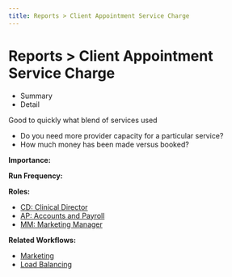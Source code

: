 ```yaml
---
title: Reports > Client Appointment Service Charge
---
```


# Reports > Client Appointment Service Charge

- Summary
- Detail

Good to quickly what blend of services used

- Do you need more provider capacity for a particular service?
- How much money has been made versus booked?

**Importance:**

**Run Frequency:**

**Roles:**

- [CD: Clinical Director](/roles/clinical-director.md)
- [AP: Accounts and Payroll](/roles/accounts-and-payroll.md)
- [MM: Marketing Manager](/roles/marketing-manager.md)

**Related Workflows:**

- [Marketing](/features/workflows/marketing/)
- [Load Balancing](/features/workflows/staff-management/)
